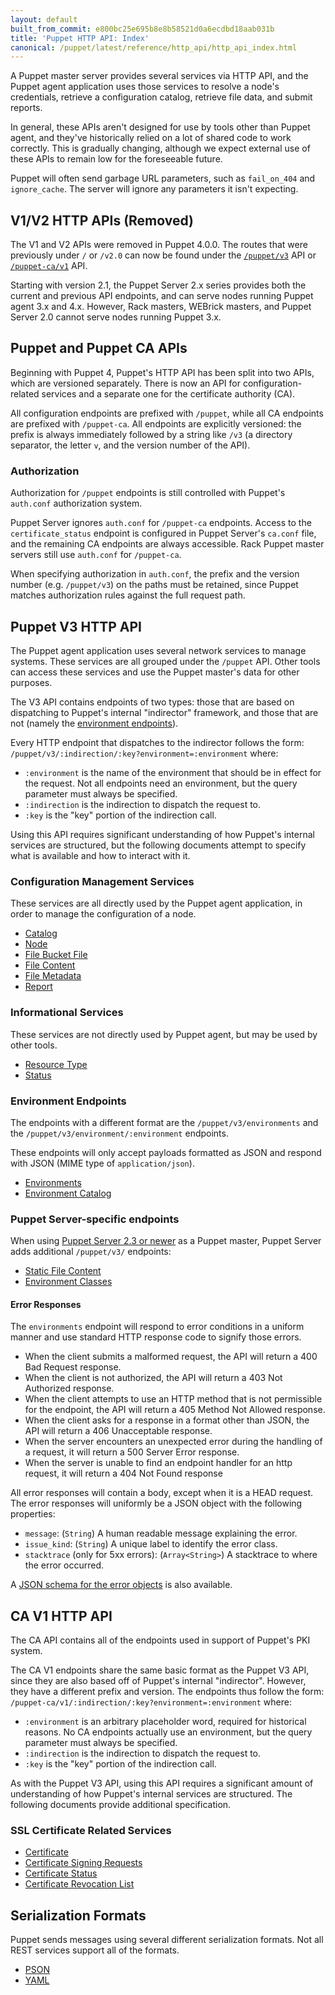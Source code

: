 ```yaml
---
layout: default
built_from_commit: e800bc25e695b8e8b58521d0a6ecdbd18aab031b
title: 'Puppet HTTP API: Index'
canonical: /puppet/latest/reference/http_api/http_api_index.html
---
```


A Puppet master server provides several services via HTTP API, and the Puppet
agent application uses those services to resolve a node's credentials, retrieve
a configuration catalog, retrieve file data, and submit reports.

In general, these APIs aren't designed for use by tools other than Puppet agent,
and they've historically relied on a lot of shared code to work correctly.
This is gradually changing, although we expect external use of these APIs to
remain low for the foreseeable future.

Puppet will often send garbage URL parameters, such as `fail_on_404` and
`ignore_cache`. The server will ignore any parameters it isn't expecting.

V1/V2 HTTP APIs (Removed)
---------------

The V1 and V2 APIs were removed in Puppet 4.0.0. The routes that were previously
under `/` or `/v2.0` can now be found under the [`/puppet/v3`](#puppet-v3-http-api)
API or [`/puppet-ca/v1`](#ca-v1-http-api) API.

Starting with version 2.1, the Puppet Server 2.x series provides both the
current and previous API endpoints, and can serve nodes running Puppet agent 3.x
and 4.x. However, Rack masters, WEBrick masters, and Puppet Server 2.0 cannot
serve nodes running Puppet 3.x.

Puppet and Puppet CA APIs
------------------

Beginning with Puppet 4, Puppet's HTTP API has been split into two APIs, which
are versioned separately. There is now an API for configuration-related services
and a separate one for the certificate authority (CA).

All configuration endpoints are prefixed with `/puppet`, while all CA endpoints are
prefixed with `/puppet-ca`. All endpoints are explicitly versioned: the prefix
is always immediately followed by a string like `/v3` (a directory separator,
the letter `v`, and the version number of the API).

### Authorization

Authorization for `/puppet` endpoints is still controlled with Puppet's `auth.conf`
authorization system.

Puppet Server ignores `auth.conf` for `/puppet-ca` endpoints. Access to the
`certificate_status` endpoint is configured in Puppet Server's `ca.conf` file,
and the remaining CA endpoints are always accessible. Rack Puppet master servers
still use `auth.conf` for `/puppet-ca`.

When specifying authorization in `auth.conf`, the prefix and the version number
(e.g. `/puppet/v3`) on the paths must be retained, since Puppet matches
authorization rules against the full request path.

Puppet V3 HTTP API
------------------

The Puppet agent application uses several network services to manage systems.
These services are all grouped under the `/puppet` API. Other tools can access
these services and use the Puppet master's data for other purposes.

The V3 API contains endpoints of two types: those that are based on dispatching
to Puppet's internal "indirector" framework, and those that are not (namely the
[environment endpoints](#environment-endpoints)).

Every HTTP endpoint that dispatches to the indirector follows the form:
`/puppet/v3/:indirection/:key?environment=:environment` where:

* `:environment` is the name of the environment that should be in effect for
  the request. Not all endpoints need an environment, but the query
  parameter must always be specified.
* `:indirection` is the indirection to dispatch the request to.
* `:key` is the "key" portion of the indirection call.

Using this API requires significant understanding of how Puppet's internal
services are structured, but the following documents attempt to specify what is
available and how to interact with it.

### Configuration Management Services

These services are all directly used by the Puppet agent application, in order
to manage the configuration of a node.

* [Catalog](./http_catalog.md)
* [Node](./http_node.md)
* [File Bucket File](./http_file_bucket_file.md)
* [File Content](./http_file_content.md)
* [File Metadata](./http_file_metadata.md)
* [Report](./http_report.md)

### Informational Services

These services are not directly used by Puppet agent, but may be used by other
tools.

* [Resource Type](./http_resource_type.md)
* [Status](./http_status.md)

### Environment Endpoints

The endpoints with a different format are the `/puppet/v3/environments` and
the `/puppet/v3/environment/:environment` endpoints.

These endpoints will only accept payloads formatted as JSON and respond
with JSON (MIME type of `application/json`).

* [Environments](./http_environments.md)
* [Environment Catalog](./http_environment.md)

### Puppet Server-specific endpoints

When using [Puppet Server 2.3 or newer](https://docs.puppetlabs.com/puppetserver/2.3/)
as a Puppet master, Puppet Server adds additional `/puppet/v3/` endpoints:

* [Static File Content](https://docs.puppetlabs.com/puppetserver/latest/puppet-api/v3/static_file_content.md)
* [Environment Classes](https://docs.puppetlabs.com/puppetserver/latest/puppet-api/v3/environment_classes.md)

#### Error Responses

The `environments` endpoint will respond to error conditions in a uniform manner
and use standard HTTP response code to signify those errors.

* When the client submits a malformed request, the API will return a 400 Bad
  Request response.
* When the client is not authorized, the API will return a 403 Not Authorized
  response.
* When the client attempts to use an HTTP method that is not permissible for
  the endpoint, the API will return a 405 Method Not Allowed response.
* When the client asks for a response in a format other than JSON, the API will
  return a 406 Unacceptable response.
* When the server encounters an unexpected error during the handling of a
  request, it will return a 500 Server Error response.
* When the server is unable to find an endpoint handler for an http request,
  it will return a 404 Not Found response

All error responses will contain a body, except when it is a HEAD request. The
error responses will uniformly be a JSON object with the following properties:

* `message`: (`String`) A human readable message explaining the error.
* `issue_kind`: (`String`) A unique label to identify the error class.
* `stacktrace` (only for 5xx errors): (`Array<String>`) A stacktrace to where
  the error occurred.

A [JSON schema for the error objects](../schemas/error.json) is also available.

CA V1 HTTP API
--------------

The CA API contains all of the endpoints used in support of Puppet's PKI
system.

The CA V1 endpoints share the same basic format as the Puppet V3 API, since
they are also based off of Puppet's internal "indirector". However, they have
a different prefix and version. The endpoints thus follow the form:
`/puppet-ca/v1/:indirection/:key?environment=:environment` where:

* `:environment` is an arbitrary placeholder word, required for historical
  reasons. No CA endpoints actually use an environment, but the query parameter
  must always be specified.
* `:indirection` is the indirection to dispatch the request to.
* `:key` is the "key" portion of the indirection call.

As with the Puppet V3 API, using this API requires a significant amount of
understanding of how Puppet's internal services are structured. The following
documents provide additional specification.

### SSL Certificate Related Services

* [Certificate](./http_certificate.md)
* [Certificate Signing Requests](./http_certificate_request.md)
* [Certificate Status](./http_certificate_status.md)
* [Certificate Revocation List](./http_certificate_revocation_list.md)

Serialization Formats
---------------------

Puppet sends messages using several different serialization formats. Not all
REST services support all of the formats.

* [PSON](./pson.md)
* [YAML](http://www.yaml.org/spec/1.2/spec.html)

